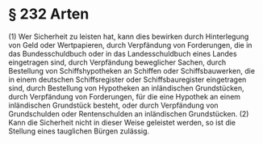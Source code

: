 # § 232 Arten
(1) Wer Sicherheit zu leisten hat, kann dies bewirken durch Hinterlegung von Geld oder Wertpapieren, durch Verpfändung von Forderungen, die in das Bundesschuldbuch oder in das Landesschuldbuch eines Landes eingetragen sind, durch Verpfändung beweglicher Sachen, durch Bestellung von Schiffshypotheken an Schiffen oder Schiffsbauwerken, die in einem deutschen Schiffsregister oder Schiffsbauregister eingetragen sind, durch Bestellung von Hypotheken an inländischen Grundstücken, durch Verpfändung von Forderungen, für die eine Hypothek an einem inländischen Grundstück besteht, oder durch Verpfändung von Grundschulden oder Rentenschulden an inländischen Grundstücken.
(2) Kann die Sicherheit nicht in dieser Weise geleistet werden, so ist die Stellung eines tauglichen Bürgen zulässig.
